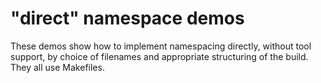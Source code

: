 # "direct" namespace demos

These demos show how to implement namespacing directly, without tool
support, by choice of filenames and appropriate structuring of the build.
They all use Makefiles.